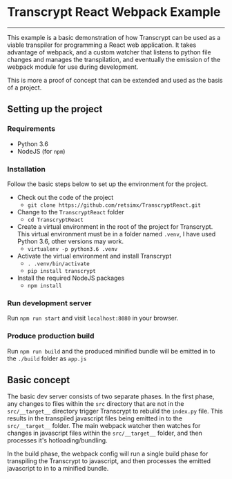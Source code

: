 # Transcrypt React Webpack Example

---

This example is a basic demonstration of how Transcrypt can be used as a viable transpiler for programming a React web application. It takes advantage of webpack, and a custom watcher that listens to python file changes and manages the transpilation, and eventually the emission of the webpack module for use during development.

This is more a proof of concept that can be extended and used as the basis of a project.

## Setting up the project

### Requirements

* Python 3.6
* NodeJS (for `npm`)

### Installation

Follow the basic steps below to set up the environment for the project.

* Check out the code of the project
  * `git clone https://github.com/retsimx/TranscryptReact.git`
* Change to the `TranscryptReact` folder
  * `cd TranscryptReact`
* Create a virtual environment in the root of the project for Transcrypt. This virtual environment must be in a folder named `.venv`, I have used Python 3.6, other versions may work.
  * `virtualenv -p python3.6 .venv`
* Activate the virtual environment and install Transcrypt
  * `. .venv/bin/activate`
  * `pip install transcrypt`
* Install the required NodeJS packages
  * `npm install`

### Run development server

Run `npm run start` and visit `localhost:8080` in your browser.



### Produce production build

Run `npm run build` and the produced minified bundle will be emitted in to the `./build` folder as `app.js`



## Basic concept

The basic dev server consists of two separate phases. In the first phase, any changes to files within the `src` directory that are not in the `src/__target__` directory trigger Transcrypt to rebuild the `index.py` file. This results in the transpiled javascript files being emitted in to the `src/__target__` folder. The main webpack watcher then watches for changes in javascript files within the `src/__target__` folder, and then processes it's hotloading/bundling.



In the build phase, the webpack config will run a single build phase for transpiling the Transcrypt to javascript, and then processes the emitted javascript to in to a minified bundle.

